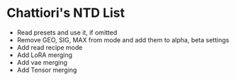 # Chattiori's NTD List
- Read presets and use it, if omitted
- Remove GEO, SIG, MAX from mode and add them to alpha, beta settings
- Add read recipe mode
- Add LoRA merging
- Add vae merging
- Add Tensor merging
